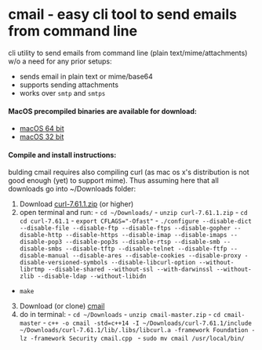 # cmail - easy cli tool to send emails from command line 

cli utility to send emails from command line (plain text/mime/attachments) w/o a need for any prior setups:
  - sends email in plain text or mime/base64
  - supports sending attachments
  - works over `smtp` and `smtps`


#### MacOS precompiled binaries are available for download:
- [macOS 64 bit](https://github.com/ldn-softdev/cmail/raw/master/cmail-64.v.1.02)
- [macOS 32 bit](https://github.com/ldn-softdev/cmail/raw/master/cmail-32.v.1.02)


#### Compile and install instructions:
bulding cmail requires also compiling curl (as mac os x's distribution is not good enough (yet) to support mime). Thus assuming
here that all downloads go into ~/Downloads folder:
  1. Download [curl-7.61.1.zip](https://curl.haxx.se/download/curl-7.61.1.zip) (or higher)
  2. open terminal and run:
    - `cd ~/Downloads/`
    - `unzip curl-7.61.1.zip`
    - `cd cd curl-7.61.1`
    - `export CFLAGS="-Ofast"`
    - `./configure --disable-dict --disable-file --disable-ftp --disable-ftps --disable-gopher --disable-http --disable-https --disable-imap --disable-imaps --disable-pop3 --disable-pop3s --disable-rtsp --disable-smb --disable-smbs --disable-tftp --disable-telnet --disable-ftfp --disable-manual --disable-ares --disable-cookies --disable-proxy -disable-versioned-symbols --disable-libcurl-option --without-librtmp --disable-shared --without-ssl --with-darwinssl --without-zlib --disable-ldap --without-libidn 
`
   - `make`
  3. Download (or clone) [cmail](https://github.com/ldn-softdev/cmail/archive/master.zip)
  4. do in terminal:
    - `cd ~/Downloads`
    - `unzip cmail-master.zip`
    - `cd cmail-master`
    - `c++ -o cmail -std=c++14 -I ~/Downloads/curl-7.61.1/include ~/Downloads/curl-7.61.1/lib/.libs/libcurl.a -framework Foundation -lz -framework Security cmail.cpp
`
    - `sudo mv cmail /usr/local/bin/`

